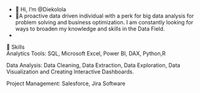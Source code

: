- 👋 Hi, I’m @Diekolola
- 👀A proactive data driven individual  with a perk for big data analysis for problem solving and business optimization. I am constantly looking for ways to broaden my knowledge and skills in the Data Field.
-  

📌 Skills     
  Analytics Tools: SQL, Microsoft Excel, Power BI, DAX, Python,R
  
  Data Analysis: Data Cleaning, Data Extraction, Data Exploration, Data Visualization and Creating Interactive Dashboards. 
  
  Project Management: Salesforce, Jira Software


<!---
Jdarien/Jdarien is a ✨ special ✨ repository because its `README.md` (this file) appears on your GitHub profile.
You can click the Preview link to take a look at your changes.
--->

